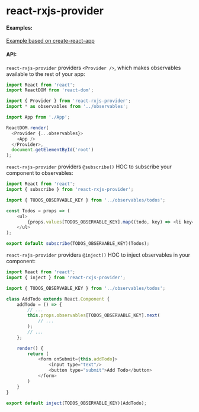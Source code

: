# react-rxjs-provider

#### Examples:
[Example based on create-react-app](https://github.com/zahorovskyi/react-rxjs-provider/tree/master/example)

#### API:
`react-rxjs-provider` providers ```<Provider />```, which makes observables available to the rest of your app:
``` javascript
import React from 'react';
import ReactDOM from 'react-dom';

import { Provider } from 'react-rxjs-provider';
import * as observables from '../observables';

import App from './App';

ReactDOM.render(
  <Provider {...observables}>
    <App />
  </Provider>,
  document.getElementById('root')
);
```

`react-rxjs-provider` providers ```@subscribe()``` HOC to subscribe your component to observables:
``` javascript
import React from 'react';
import { subscribe } from 'react-rxjs-provider';

import { TODOS_OBSERVABLE_KEY } from '../observables/todos';

const Todos = props => (
    <ul>
        {props.values[TODOS_OBSERVABLE_KEY].map((todo, key) => <li key={key}>{todo}</li>)}
    </ul>
);

export default subscribe(TODOS_OBSERVABLE_KEY)(Todos);
```

`react-rxjs-provider` providers ```@inject()``` HOC to inject observables in your component:
``` javascript
import React from 'react';
import { inject } from 'react-rxjs-provider';

import { TODOS_OBSERVABLE_KEY } from '../observables/todos';

class AddTodo extends React.Component {
    addTodo = () => {
        // ...
        this.props.observables[TODOS_OBSERVABLE_KEY].next(
            // ...
        );
        // ...
    };

    render() {
        return (
            <form onSubmit={this.addTodo}>
                <input type="text"/>
                <button type="submit">Add Todo</button>
            </form>
        )
    }
}

export default inject(TODOS_OBSERVABLE_KEY)(AddTodo);
```